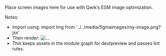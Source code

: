 Place screen images here for use with Qwik’s ESM image optimization.

Notes:
- Import using: import Img from '../../media/figmaimages/my-image.png?jsx'
- Then render: <Img alt="..." />
- This keeps assets in the module graph for dev/preview and passes lint rules.
